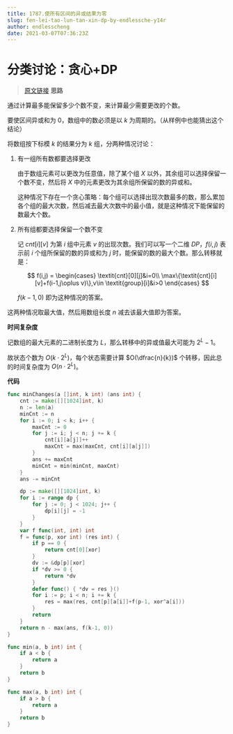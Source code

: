 ```yaml
---
title: 1787.使所有区间的异或结果为零
slug: fen-lei-tao-lun-tan-xin-dp-by-endlessche-y14r
author: endlesscheng
date: 2021-03-07T07:36:23Z
---
```

# 分类讨论：贪心+DP
 
> [原文链接](https://leetcode.cn/problems/make-the-xor-of-all-segments-equal-to-zero/solution/fen-lei-tao-lun-tan-xin-dp-by-endlessche-y14r)
**思路**

通过计算最多能保留多少个数不变，来计算最少需要更改的个数。

要使区间异或和为 $0$，数组中的数必须是以 $k$ 为周期的。（从样例中也能猜出这个结论）

将数组按下标模 $k$ 的结果分为 $k$ 组，分两种情况讨论：

1. 有一组所有数都要选择更改

   由于数组元素可以更改为任意值，除了某个组 $X$ 以外，其余组可以选择保留一个数不变，然后将 $X$ 中的元素更改为其余组所保留的数的异或和。

   这种情况下存在一个贪心策略：每个组可以选择出现次数最多的数，那么累加各个组的最大次数，然后减去最大次数中的最小值，就是这种情况下能保留的数最大个数。

2. 所有组都要选择保留一个数不变

   记 $\textit{cnt}[i][v]$ 为第 $i$ 组中元素 $v$ 的出现次数。我们可以写一个二维 $\textit{DP}$，$f(i,j)$ 表示前 $i$ 个组所保留的数的异或和为 $j$ 时，能保留的数的最大个数。那么转移就是：

   $$
   f(i,j) = 
   \begin{cases}
   \textit{cnt}[0][j]&i=0\\
   \max\{\textit{cnt}[i][v]+f(i-1,j\oplus v)\},v\in \textit{group}[i]&i>0
   \end{cases}
   $$

   $f(k-1,0)$ 即为这种情况的答案。

这两种情况取最大值，然后用数组长度 $n$ 减去该最大值即为答案。

**时间复杂度**

记数组的最大元素的二进制长度为 $L$，那么转移中的异或值最大可能为 $2^L-1$。

故状态个数为 $O(k\cdot 2^L)$，每个状态需要计算 $O(\dfrac{n}{k})$ 个转移，因此总的时间复杂度为 $O(n\cdot 2^L)$。


**代码**

```go
func minChanges(a []int, k int) (ans int) {
	cnt := make([][1024]int, k)
	n := len(a)
	minCnt := n
	for i := 0; i < k; i++ {
		maxCnt := 0
		for j := i; j < n; j += k {
			cnt[i][a[j]]++
			maxCnt = max(maxCnt, cnt[i][a[j]])
		}
		ans += maxCnt
		minCnt = min(minCnt, maxCnt)
	}
	ans -= minCnt

	dp := make([][1024]int, k)
	for i := range dp {
		for j := 0; j < 1024; j++ {
			dp[i][j] = -1
		}
	}
	var f func(int, int) int
	f = func(p, xor int) (res int) {
		if p == 0 {
			return cnt[0][xor]
		}
		dv := &dp[p][xor]
		if *dv >= 0 {
			return *dv
		}
		defer func() { *dv = res }()
		for i := p; i < n; i += k {
			res = max(res, cnt[p][a[i]]+f(p-1, xor^a[i]))
		}
		return
	}
	return n - max(ans, f(k-1, 0))
}

func min(a, b int) int {
	if a < b {
		return a
	}
	return b
}

func max(a, b int) int {
	if a > b {
		return a
	}
	return b
}
```

